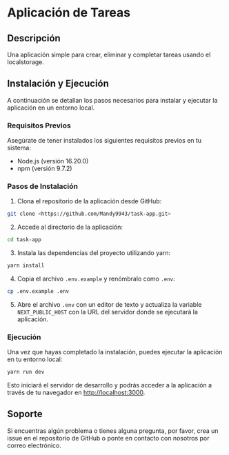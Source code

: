 # Aplicación de Tareas


## Descripción
Una aplicación simple para crear, eliminar y completar tareas usando el localstorage.

## Instalación y Ejecución

A continuación se detallan los pasos necesarios para instalar y ejecutar la aplicación en un entorno local.

### Requisitos Previos
Asegúrate de tener instalados los siguientes requisitos previos en tu sistema:

- Node.js (versión 16.20.0)
- npm (versión 9.7.2)

### Pasos de Instalación

1. Clona el repositorio de la aplicación desde GitHub:

```bash
git clone <https://github.com/Mandy9943/task-app.git>
```

2. Accede al directorio de la aplicación:

```bash
cd task-app
```

3. Instala las dependencias del proyecto utilizando yarn:

```bash
yarn install
```

4. Copia el archivo `.env.example` y renómbralo como `.env`:

```bash
cp .env.example .env
```

5. Abre el archivo `.env` con un editor de texto y actualiza la variable `NEXT_PUBLIC_HOST` con la URL del servidor donde se ejecutará la aplicación.


### Ejecución

Una vez que hayas completado la instalación, puedes ejecutar la aplicación en tu entorno local:

```bash
yarn run dev
```

Esto iniciará el servidor de desarrollo y podrás acceder a la aplicación a través de tu navegador en [http://localhost:3000](http://localhost:3000).



## Soporte

Si encuentras algún problema o tienes alguna pregunta, por favor, crea un issue en el repositorio de GitHub o ponte en contacto con nosotros por correo electrónico.
